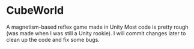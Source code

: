 CubeWorld
=========

A magnetism-based reflex game made in Unity
Most code is pretty rough (was made when I was still a Unity rookie).
I will commit changes later to clean up the code and fix some bugs.
